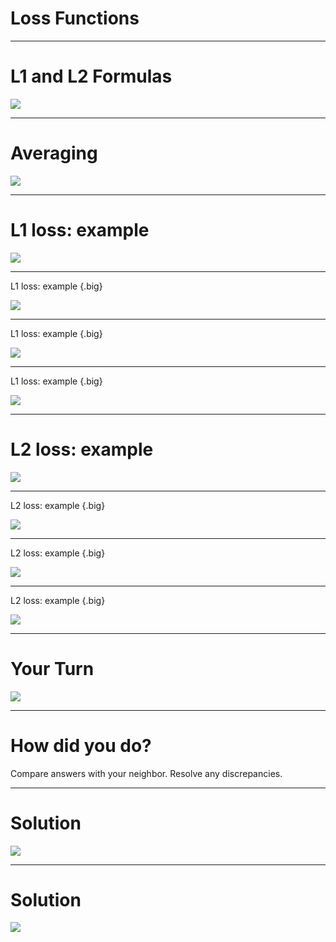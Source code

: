 # Loss Functions

---

# L1 and L2 Formulas

![](res/lossfunction1.png)

<!--
Loss functions are essential to machine learning -- at its core, machine learning “learns” by trying to optimize some loss function. A loss function is simply a way to evaluate how well your algorithm models your data. You can think of it as similar to a measure of error: higher loss means your model is performing worse, while lower loss is a sign of better performance.

Two of the most common loss functions for regression are L1 and L2. L1 minimizes the sum of *absolute* differences between the true value and the predicted value of all samples while L2 minimizes the sum of *squared* differences.
-->

---

# Averaging

![](res/lossfunction2.png)

<!--
It’s common to either take the sum or average over all data points to calculate overall loss. “Mean Squared Error” is another widely used loss function that is closely related to L2 loss -- instead of the sum of squared differences, it’s the *average* of squared differences.

You should choose a loss function based on your specific problem and dataset. L1 and L2 loss are used for regression problems. We’ll discuss loss functions used for other machine learning problems, such as classification, later. 
-->

---

# L1 loss: example

![](res/lossfunction3.png)

<!--
Work through example of calculating L1 loss, starting from data values and predictions.
-->

---

L1 loss: example {.big}

![](res/lossfunction4.png)

<!--
The first step is to find the differences (y_true - y_predicted)
-->

---

L1 loss: example {.big}

<!--
Take absolute value of each difference
-->

![](res/lossfunction5.png)

---

L1 loss: example {.big}

<!--
Add all absolute values
-->

![](res/lossfunction6.png)

---

# L2 loss: example

<!--
Work through same example with L2 loss
-->

![](res/lossfunction7.png)

---

L2 loss: example {.big}

<!--
First step is again to find the differences (y_true - y_predicted)
-->

![](res/lossfunction8.png)

---

L2 loss: example {.big}

<!--
Now square each difference
-->

![](res/lossfunction9.png)

---

L2 loss: example {.big}

<!--
Add the squared values
-->

![](res/lossfunction10.png)

---

# Your Turn

![](res/lossfunction11.png)

<!--
Students work on Loss worksheet (give around 5 min):
* 3 sets of true / predicted data points on page 1
* intermediate steps on page 2 (can choose to give or not give to students)
* solution on page 3
* previous worked through example on page 4 (can choose to give or not give as reference) 
-->

---

# How did you do?

Compare answers with your neighbor.
Resolve any discrepancies.

<!--
End by asking what’s the difference between L1 and L2 as summary measures? Why might you want to use one over the other?

Answer: L2 is more sensitive to outliers in the data set.
-->

---

# Solution

![](res/lossfunction12.png)

---

# Solution

![](res/lossfunction13.png)
